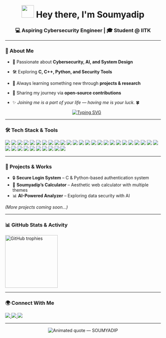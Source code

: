 <h1 align="center">
  <img src="https://raw.githubusercontent.com/MartinHeinz/MartinHeinz/master/wave.gif" width="40px" height="40px" />
  Hey there, I'm Soumyadip
</h1>
<h3 align="center">💻 Aspiring Cybersecurity Engineer | 🎓 Student @ IITK</h3>

---

### 🔐 About Me  
- 🚀 Passionate about **Cybersecurity, AI, and System Design**  
- 🛠 Exploring **C, C++, Python, and Security Tools**  
- 🌱 Always learning something new through **projects & research**  
- 📂 Sharing my journey via **open-source contributions**  
- ✨ *Joining me is a part of your life — having me is your luck.* 🍀

  <p align="center">
  <a href="https://git.io/typing-svg">
    <img src="https://readme-typing-svg.herokuapp.com?font=Fira+Code&size=28&pause=1000&color=F700FF&center=true&vCenter=true&width=600&lines=SOUMYADIP+DOLAI;Cybersecurity+Enthusiast;Always+Learning+%26+Building" alt="Typing SVG" />
  </a>
</p>
  
---

### 🛠️ Tech Stack & Tools  
<p align="left">
  
  <!-- Programming Languages -->
  <img src="https://img.shields.io/badge/C-00599C?style=for-the-badge&logo=c&logoColor=white"/>
  <img src="https://img.shields.io/badge/C++-00599C?style=for-the-badge&logo=cplusplus&logoColor=white"/>
  <img src="https://img.shields.io/badge/Java-007396?style=for-the-badge&logo=java&logoColor=white"/>
  <img src="https://img.shields.io/badge/Python-FFD43B?style=for-the-badge&logo=python&logoColor=306998"/>
  <img src="https://img.shields.io/badge/JavaScript-F7DF1E?style=for-the-badge&logo=javascript&logoColor=black"/>
  <img src="https://img.shields.io/badge/TypeScript-007ACC?style=for-the-badge&logo=typescript&logoColor=white"/>
  <img src="https://img.shields.io/badge/Go-00ADD8?style=for-the-badge&logo=go&logoColor=white"/>
  <img src="https://img.shields.io/badge/R-276DC3?style=for-the-badge&logo=r&logoColor=white"/>
  
  <!-- Web Development -->
  <img src="https://img.shields.io/badge/HTML5-E34F26?style=for-the-badge&logo=html5&logoColor=white"/>
  <img src="https://img.shields.io/badge/CSS3-1572B6?style=for-the-badge&logo=css3&logoColor=white"/>
  <img src="https://img.shields.io/badge/React-20232A?style=for-the-badge&logo=react&logoColor=61DAFB"/>
  <img src="https://img.shields.io/badge/Node.js-339933?style=for-the-badge&logo=node.js&logoColor=white"/>
  <img src="https://img.shields.io/badge/Express.js-000000?style=for-the-badge&logo=express&logoColor=white"/>
  
  <!-- Databases -->
  <img src="https://img.shields.io/badge/MySQL-4479A1?style=for-the-badge&logo=mysql&logoColor=white"/>
  <img src="https://img.shields.io/badge/PostgreSQL-336791?style=for-the-badge&logo=postgresql&logoColor=white"/>
  <img src="https://img.shields.io/badge/MongoDB-47A248?style=for-the-badge&logo=mongodb&logoColor=white"/>
  <img src="https://img.shields.io/badge/Firebase-FFCA28?style=for-the-badge&logo=firebase&logoColor=black"/>
  
  <!-- Cloud & DevOps -->
  <img src="https://img.shields.io/badge/AWS-232F3E?style=for-the-badge&logo=amazon-aws&logoColor=white"/>
  <img src="https://img.shields.io/badge/GCP-4285F4?style=for-the-badge&logo=google-cloud&logoColor=white"/>
  <img src="https://img.shields.io/badge/Azure-0078D4?style=for-the-badge&logo=microsoft-azure&logoColor=white"/>
  <img src="https://img.shields.io/badge/Docker-2496ED?style=for-the-badge&logo=docker&logoColor=white"/>
  <img src="https://img.shields.io/badge/Kubernetes-326CE5?style=for-the-badge&logo=kubernetes&logoColor=white"/>
  <img src="https://img.shields.io/badge/GitHub_Actions-2088FF?style=for-the-badge&logo=github-actions&logoColor=white"/>
  
  <!-- Tools & Editors -->
  <img src="https://img.shields.io/badge/VS%20Code-007ACC?style=for-the-badge&logo=visual-studio-code&logoColor=white"/>
  <img src="https://img.shields.io/badge/IntelliJ_IDEA-000000?style=for-the-badge&logo=intellij-idea&logoColor=white"/>
  <img src="https://img.shields.io/badge/Postman-FF6C37?style=for-the-badge&logo=postman&logoColor=white"/>
  
  <!-- Google Workspace -->
  <img src="https://img.shields.io/badge/Google_Sheets-34A853?style=for-the-badge&logo=google-sheets&logoColor=white"/>
  <img src="https://img.shields.io/badge/Google_Docs-4285F4?style=for-the-badge&logo=google-docs&logoColor=white"/>
  <img src="https://img.shields.io/badge/Google_Slides-FBBC05?style=for-the-badge&logo=google-slides&logoColor=black"/>
  <img src="https://img.shields.io/badge/Google_Drive-4285F4?style=for-the-badge&logo=google-drive&logoColor=white"/>
  <img src="https://img.shields.io/badge/Google_Colab-F9AB00?style=for-the-badge&logo=google-colab&logoColor=black"/>

  <!-- Cybersecurity -->
  <img src="https://img.shields.io/badge/Burp_Suite-FF6633?style=for-the-badge&logo=burp-suite&logoColor=white"/>
  <img src="https://img.shields.io/badge/Wireshark-1679A7?style=for-the-badge&logo=wireshark&logoColor=white"/>
  <img src="https://img.shields.io/badge/Metasploit-ED1C24?style=for-the-badge&logo=metasploit&logoColor=white"/>
  <img src="https://img.shields.io/badge/Kali_Linux-557C94?style=for-the-badge&logo=kali-linux&logoColor=white"/>

</p>

---

### 🚀 Projects & Works  
- 🔒 **Secure Login System** – C & Python-based authentication system  
- 🧮 **Soumyadip’s Calculator** – Aesthetic web calculator with multiple themes  
- 📊 **AI-Powered Analyzer** – Exploring data security with AI  

*(More projects coming soon…)*  

---

### 📊 GitHub Stats & Activity  

<!-- Trophies -->
  <img src="https://github-profile-trophy.vercel.app/?username=Soumyadip&theme=radical&no-frame=true&margin-w=15&margin-h=15" height="170" alt="GitHub trophies"/>
</p>

---


### 🌍 Connect With Me  
<p align="left">
  <a href="https://www.linkedin.com/in/soumyadippp" target="_blank">
    <img src="https://img.shields.io/badge/LinkedIn-0A66C2?style=for-the-badge&logo=linkedin&logoColor=white"/>
  </a>
  <a href="mailto:soumyadipdolai630@gmail.com" target="_blank">
    <img src="https://img.shields.io/badge/Gmail-D14836?style=for-the-badge&logo=gmail&logoColor=white"/>
  </a>
  <a href="https://www.instagram.com/soumyadipdolai/?hl=en" target="_blank">
    <img src="https://img.shields.io/badge/Instagram-E4405F?style=for-the-badge&logo=instagram&logoColor=white"/>
  </a>
</p>

---

<p align="center">
  <img src="https://readme-typing-svg.herokuapp.com?font=Bebas+Neue&size=36&duration=6000&pause=1500&color=00FF00&center=true&vCenter=true&width=960&lines=%E2%9A%A1+%22Every+bug+is+an+opportunity+to+learn.+Every+project+is+a+step+toward+mastery%22+%E2%9A%A1" alt="Animated quote — SOUMYADIP" />
</p>

